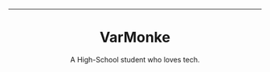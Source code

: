 <HR>
  <H1 align="center"> VarMonke </H1>
  <P align="center"> A High-School student who loves tech. </P>
  <BR>

